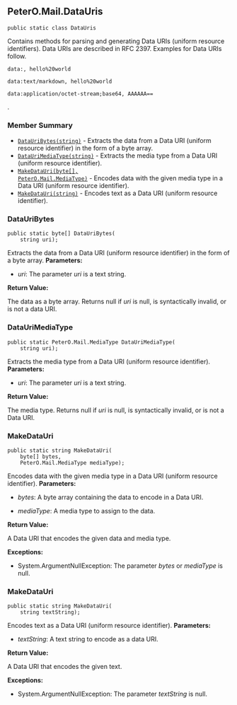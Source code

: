 ## PeterO.Mail.DataUris

    public static class DataUris

 Contains methods for parsing and generating Data URIs (uniform resource identifiers). Data URIs are described in RFC 2397. Examples for Data URIs follow.

    data:, hello%20world

    data:text/markdown, hello%20world

    data:application/octet-stream;base64, AAAAAA==

 .

### Member Summary
* <code>[DataUriBytes(string)](#DataUriBytes_string)</code> - Extracts the data from a Data URI (uniform resource identifier) in the form of a byte array.
* <code>[DataUriMediaType(string)](#DataUriMediaType_string)</code> - Extracts the media type from a Data URI (uniform resource identifier).
* <code>[MakeDataUri(byte[], PeterO.Mail.MediaType)](#MakeDataUri_byte_PeterO_Mail_MediaType)</code> - Encodes data with the given media type in a Data URI (uniform resource identifier).
* <code>[MakeDataUri(string)](#MakeDataUri_string)</code> - Encodes text as a Data URI (uniform resource identifier).

<a id="DataUriBytes_string"></a>
### DataUriBytes

    public static byte[] DataUriBytes(
        string uri);

 Extracts the data from a Data URI (uniform resource identifier) in the form of a byte array.  <b>Parameters:</b>

 * <i>uri</i>: The parameter  <i>uri</i>
 is a text string.

<b>Return Value:</b>

The data as a byte array. Returns null if  <i>uri</i>
 is null, is syntactically invalid, or is not a data URI.

<a id="DataUriMediaType_string"></a>
### DataUriMediaType

    public static PeterO.Mail.MediaType DataUriMediaType(
        string uri);

 Extracts the media type from a Data URI (uniform resource identifier).  <b>Parameters:</b>

 * <i>uri</i>: The parameter  <i>uri</i>
 is a text string.

<b>Return Value:</b>

The media type. Returns null if  <i>uri</i>
 is null, is syntactically invalid, or is not a Data URI.

<a id="MakeDataUri_byte_PeterO_Mail_MediaType"></a>
### MakeDataUri

    public static string MakeDataUri(
        byte[] bytes,
        PeterO.Mail.MediaType mediaType);

 Encodes data with the given media type in a Data URI (uniform resource identifier).  <b>Parameters:</b>

 * <i>bytes</i>: A byte array containing the data to encode in a Data URI.

 * <i>mediaType</i>: A media type to assign to the data.

<b>Return Value:</b>

A Data URI that encodes the given data and media type.

<b>Exceptions:</b>

 * System.ArgumentNullException:
The parameter  <i>bytes</i>
 or  <i>mediaType</i>
 is null.

<a id="MakeDataUri_string"></a>
### MakeDataUri

    public static string MakeDataUri(
        string textString);

 Encodes text as a Data URI (uniform resource identifier).  <b>Parameters:</b>

 * <i>textString</i>: A text string to encode as a data URI.

<b>Return Value:</b>

A Data URI that encodes the given text.

<b>Exceptions:</b>

 * System.ArgumentNullException:
The parameter  <i>textString</i>
 is null.
